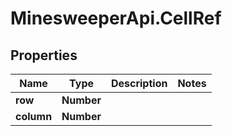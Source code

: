 # MinesweeperApi.CellRef

## Properties
Name | Type | Description | Notes
------------ | ------------- | ------------- | -------------
**row** | **Number** |  | 
**column** | **Number** |  | 


